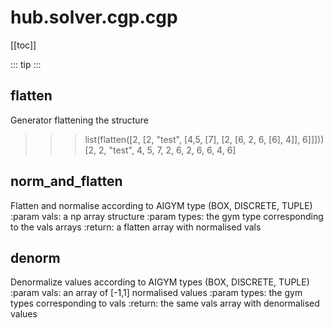 # hub.solver.cgp.cgp

[[toc]]

::: tip
<airlaps-summary></airlaps-summary>
:::

## flatten

<airlaps-signature name= "flatten" :sig="{'params': [{'name': 'c'}]}"></airlaps-signature>

Generator flattening the structure

>>> list(flatten([2, [2, "test", [4,5, [7], [2, [6, 2, 6, [6], 4]], 6]]]))
[2, 2, "test", 4, 5, 7, 2, 6, 2, 6, 6, 4, 6]

## norm\_and\_flatten

<airlaps-signature name= "norm_and_flatten" :sig="{'params': [{'name': 'vals'}, {'name': 'types'}]}"></airlaps-signature>

Flatten and normalise according to AIGYM type (BOX, DISCRETE, TUPLE)
:param vals: a np array structure
:param types: the gym type corresponding to the vals arrays
:return: a flatten array with normalised vals

## denorm

<airlaps-signature name= "denorm" :sig="{'params': [{'name': 'vals'}, {'name': 'types'}]}"></airlaps-signature>

Denormalize values according to AIGYM types (BOX, DISCRETE, TUPLE)
:param vals: an array of [-1,1] normalised values
:param types: the gym types corresponding to vals
:return: the same vals array with denormalised values

